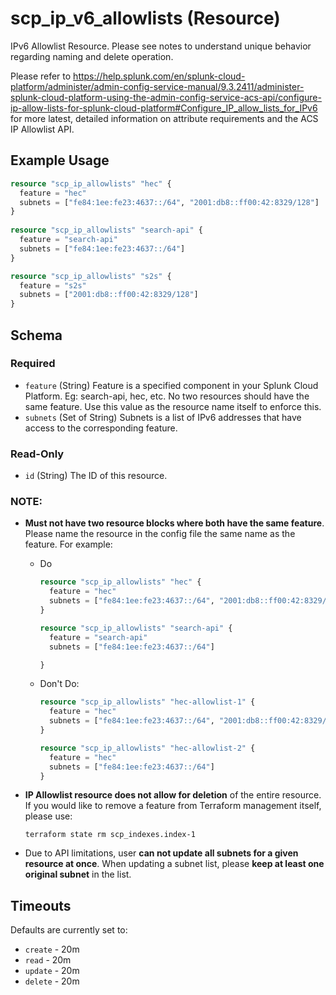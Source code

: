 # scp_ip_v6_allowlists (Resource)

IPv6 Allowlist Resource. Please see notes to understand unique behavior regarding naming and delete operation.

Please refer to https://help.splunk.com/en/splunk-cloud-platform/administer/admin-config-service-manual/9.3.2411/administer-splunk-cloud-platform-using-the-admin-config-service-acs-api/configure-ip-allow-lists-for-splunk-cloud-platform#Configure_IP_allow_lists_for_IPv6
for more latest, detailed information on attribute requirements and the ACS IP Allowlist API.

## Example Usage

```terraform
resource "scp_ip_allowlists" "hec" {
  feature = "hec"
  subnets = ["fe84:1ee:fe23:4637::/64", "2001:db8::ff00:42:8329/128"]
}
    
resource "scp_ip_allowlists" "search-api" {
  feature = "search-api"
  subnets = ["fe84:1ee:fe23:4637::/64"] 
}

resource "scp_ip_allowlists" "s2s" {
  feature = "s2s"
  subnets = ["2001:db8::ff00:42:8329/128"] 
}
  ```

## Schema

### Required

- `feature` (String) Feature is a specified component in your Splunk Cloud Platform. Eg: search-api, hec, etc. No two
  resources should have the same feature. Use this value as the resource name itself to enforce this.
- `subnets` (Set of String) Subnets is a list of IPv6 addresses that have access to the corresponding feature.

### Read-Only

- `id` (String) The ID of this resource.

### NOTE:

- **Must not have two resource blocks where both have the same feature**. Please name the resource in the config file
  the same name as the feature.
  For example:
    - Do
        ```terraform
        resource "scp_ip_allowlists" "hec" {
          feature = "hec"
          subnets = ["fe84:1ee:fe23:4637::/64", "2001:db8::ff00:42:8329/128"]
        }
      
        resource "scp_ip_allowlists" "search-api" {
          feature = "search-api"
          subnets = ["fe84:1ee:fe23:4637::/64"]
      
        }
        ``` 

    - Don't Do:
        ```terraform
        resource "scp_ip_allowlists" "hec-allowlist-1" {
          feature = "hec"
          subnets = ["fe84:1ee:fe23:4637::/64", "2001:db8::ff00:42:8329/128"]
        }
      
        resource "scp_ip_allowlists" "hec-allowlist-2" {
          feature = "hec"
          subnets = ["fe84:1ee:fe23:4637::/64"]
        }
        ``` 
- **IP Allowlist resource does not allow for deletion** of the entire resource. If you
  would like to remove a feature from Terraform management itself, please use:

  ``` terraform state rm scp_indexes.index-1 ```

- Due to API limitations, user **can not update all subnets for a given resource at once**. When updating a subnet list,
  please **keep at least one original subnet** in the list.

## Timeouts
Defaults are currently set to:
- `create` -  20m
- `read` -  20m
- `update` -  20m
- `delete` -  20m

